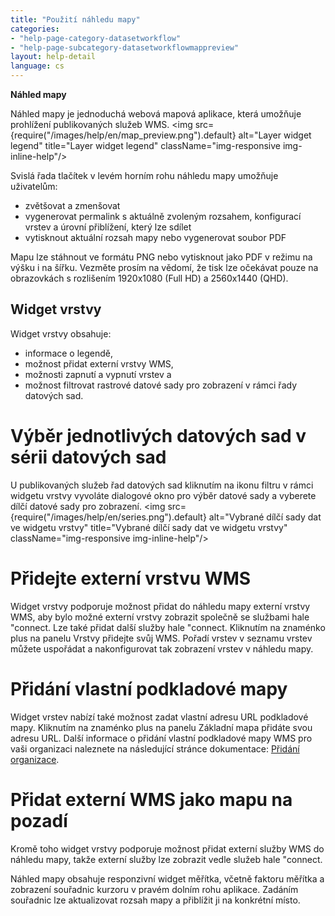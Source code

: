 ```yaml
---
title: "Použití náhledu mapy"
categories:
- "help-page-category-datasetworkflow"
- "help-page-subcategory-datasetworkflowmappreview"
layout: help-detail
language: cs
---
```


**Náhled mapy**

Náhled mapy je jednoduchá webová mapová aplikace, která umožňuje prohlížení publikovaných služeb WMS.
<img src={require("/images/help/en/map_preview.png").default} alt="Layer widget legend" title="Layer widget legend" className="img-responsive img-inline-help"/>

Svislá řada tlačítek v levém horním rohu náhledu mapy umožňuje uživatelům:
  * zvětšovat a zmenšovat
  * vygenerovat permalink s aktuálně zvoleným rozsahem, konfigurací vrstev a úrovní přiblížení, který lze sdílet
  * vytisknout aktuální rozsah mapy nebo vygenerovat soubor PDF

Mapu lze stáhnout ve formátu PNG nebo vytisknout jako PDF v režimu na výšku i na šířku. Vezměte prosím na vědomí, že tisk lze očekávat pouze na obrazovkách s rozlišením 1920x1080 (Full HD) a 2560x1440 (QHD).

## Widget vrstvy ##

Widget vrstvy obsahuje:

* informace o legendě,
* možnost přidat externí vrstvy WMS,
* možnosti zapnutí a vypnutí vrstev a
* možnost filtrovat rastrové datové sady pro zobrazení v rámci řady datových sad.

# Výběr jednotlivých datových sad v sérii datových sad #

U publikovaných služeb řad datových sad kliknutím na ikonu filtru v rámci widgetu vrstvy vyvoláte dialogové okno pro výběr datové sady a vyberete dílčí datové sady pro zobrazení.
<img src={require("/images/help/en/series.png").default} alt="Vybrané dílčí sady dat ve widgetu vrstvy" title="Vybrané dílčí sady dat ve widgetu vrstvy" className="img-responsive img-inline-help"/>

# Přidejte externí vrstvu WMS #

Widget vrstvy podporuje možnost přidat do náhledu mapy externí vrstvy WMS, aby bylo možné externí vrstvy zobrazit společně se službami hale "connect. Lze také přidat další služby hale "connect. Kliknutím na znaménko plus na panelu Vrstvy přidejte svůj WMS. Pořadí vrstev v seznamu vrstev můžete uspořádat a nakonfigurovat tak zobrazení vrstev v náhledu mapy.

# Přidání vlastní podkladové mapy #

Widget vrstev nabízí také možnost zadat vlastní adresu URL podkladové mapy. Kliknutím na znaménko plus na panelu Základní mapa přidáte svou adresu URL. Další informace o přidání vlastní podkladové mapy WMS pro vaši organizaci naleznete na následující stránce dokumentace: [Přidání organizace](../../users-roles-orgs/manage-orgs/2015-03-04-users-add-organisation).


# Přidat externí WMS jako mapu na pozadí #

Kromě toho widget vrstvy podporuje možnost přidat externí služby WMS do náhledu mapy, takže externí služby lze zobrazit vedle služeb hale "connect.

Náhled mapy obsahuje responzivní widget měřítka, včetně faktoru měřítka a zobrazení souřadnic kurzoru v pravém dolním rohu aplikace. Zadáním souřadnic lze aktualizovat rozsah mapy a přiblížit ji na konkrétní místo.
